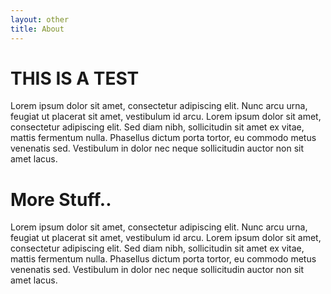 ```yaml
---
layout: other
title: About
---
```


# THIS IS A TEST

Lorem ipsum dolor sit amet, consectetur adipiscing elit. Nunc arcu urna, feugiat ut placerat sit amet, vestibulum id arcu. Lorem ipsum dolor sit amet, consectetur adipiscing elit. Sed diam nibh, sollicitudin sit amet ex vitae, mattis fermentum nulla. Phasellus dictum porta tortor, eu commodo metus venenatis sed. Vestibulum in dolor nec neque sollicitudin auctor non sit amet lacus.

# More Stuff..

Lorem ipsum dolor sit amet, consectetur adipiscing elit. Nunc arcu urna, feugiat ut placerat sit amet, vestibulum id arcu. Lorem ipsum dolor sit amet, consectetur adipiscing elit. Sed diam nibh, sollicitudin sit amet ex vitae, mattis fermentum nulla. Phasellus dictum porta tortor, eu commodo metus venenatis sed. Vestibulum in dolor nec neque sollicitudin auctor non sit amet lacus.